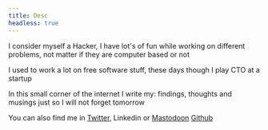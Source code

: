 ```yaml
---
title: Desc
headless: true
---
```


I consider myself a Hacker, I have lot's of fun while working on different problems, not matter if they are computer based or not

I used to work a lot on free software stuff, these days though I play CTO at a startup

In this small corner of the internet I write my: findings, thoughts and musings just so I will not forget tomorrow

You can also find me in [Twitter](https://twitter.com/afiestas), Linkedin or [Mastodoon](https://fosstodon.org/@afiestas) [Github](https://github.com/afiestas)